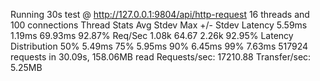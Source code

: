Running 30s test @ http://127.0.0.1:9804/api/http-request
  16 threads and 100 connections
  Thread Stats   Avg      Stdev     Max   +/- Stdev
    Latency     5.59ms    1.19ms  69.93ms   92.87%
    Req/Sec     1.08k    64.67     2.26k    92.95%
  Latency Distribution
     50%    5.49ms
     75%    5.95ms
     90%    6.45ms
     99%    7.63ms
  517924 requests in 30.09s, 158.06MB read
Requests/sec:  17210.88
Transfer/sec:      5.25MB
